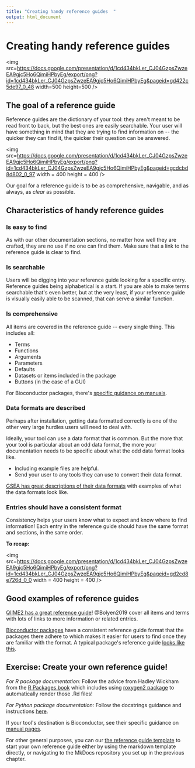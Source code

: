 ```yaml
---
title: "Creating handy reference guides  "
output: html_document
---
```


# Creating handy reference guides

<img src=https://docs.google.com/presentation/d/1cd434bkLer_CJ04GzpsZwzeEA9gjc5Ho6QimiHPbyEg/export/png?id=1cd434bkLer_CJ04GzpsZwzeEA9gjc5Ho6QimiHPbyEg&pageid=gd422c5de97_0_48 width=500 height=500 />

## The goal of a reference guide

Reference guides are the dictionary of your tool: they aren't meant to be read front to back, but the best ones are easily searchable.
Your user will have something in mind that they are trying to find information on -- the quicker they can find it, the quicker their question can be answered.

<img src=https://docs.google.com/presentation/d/1cd434bkLer_CJ04GzpsZwzeEA9gjc5Ho6QimiHPbyEg/export/png?id=1cd434bkLer_CJ04GzpsZwzeEA9gjc5Ho6QimiHPbyEg&pageid=gcdcbd8d802_0_97 width = 400 height = 400 />

Our goal for a reference guide is to be as comprehensive, navigable, and as always, as _clear_ as possible.

## Characteristics of handy reference guides

### Is easy to find

As with our other documentation sections, no matter how well they are crafted, they are no use if no one can find them.
Make sure that a link to the reference guide is clear to find.

### Is searchable

Users will be digging into your reference guide looking for a specific entry.
Reference guides being alphabetical is a start.
If you are able to make terms searchable that's even better, but at the very least, if your reference guide is visually easily able to be scanned, that can serve a similar function.

### Is comprehensive

All items are covered in the reference guide -- every single thing.
This includes all:

- Terms
- Functions
- Arguments
- Parameters
- Defaults
- Datasets or items included in the package
- Buttons (in the case of a GUI)

For Bioconductor packages, there's [specific guidance on manuals](http://cran.fhcrc.org/doc/manuals/R-exts.html#Documenting-functions).

### Data formats are described

Perhaps after installation, getting data formatted correctly is one of the other very large hurdles users will need to deal with.

Ideally, your tool can use a data format that is common.
But the more that your tool is particular about an odd data format, the more your documentation needs to be specific about what the odd data format looks like.

- Including example files are helpful.
- Send your user to any tools they can use to convert their data format.

[GSEA has great descriptions of their data formats](https://www.gsea-msigdb.org/gsea/doc/GSEAUserGuideTEXT.htm#_Loading_Data) with examples of what the data formats look like.

### Entries should have a consistent format

Consistency helps your users know what to expect and know where to find information!
Each entry in the reference guide should have the same format and sections, in the same order.

**To recap:**

<img src=https://docs.google.com/presentation/d/1cd434bkLer_CJ04GzpsZwzeEA9gjc5Ho6QimiHPbyEg/export/png?id=1cd434bkLer_CJ04GzpsZwzeEA9gjc5Ho6QimiHPbyEg&pageid=gd2cd8e726d_0_0 width = 400 height = 400 />

## Good examples of reference guides

[QIIME2 has a great reference guide](https://docs.qiime2.org/2021.2/glossary/)!
@Bolyen2019 cover all items and terms with lots of links to more information or related entries.

[Bioconductor packages](https://bioconductor.org/packages/3.12/bioc/) have a consistent reference guide format that the packages there adhere to which makes it easier for users to find once they are familiar with the format.
A typical package's reference guide [looks like this](https://bioconductor.org/packages/3.12/bioc/manuals/GenomicRanges/man/GenomicRanges.pdf).

## Exercise: Create your own reference guide!

_For R package documentation:_
Follow the advice from Hadley Wickham from the [R Packages book](https://r-pkgs.org/man.html) which includes using [roxygen2 package](https://cran.r-project.org/web/packages/roxygen2/vignettes/roxygen2.html) to automatically render those .Rd files!

_For Python package documentation:_
Follow the docstrings guidance and instructions [here](https://realpython.com/documenting-python-code/).

If your tool's destination is Bioconductor, see their specific guidance on [manual pages](https://bioconductor.org/developers/package-guidelines/#manpages).

For other general purposes, you can our [the reference guide template](https://raw.githubusercontent.com/jhudsl/itcr-template-documentation/master/docs/reference_guide_template.md) to start your own reference guide either by using the markdown template directly, or navigating to the MkDocs repository you set up in the previous chapter.
